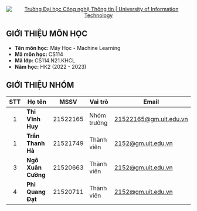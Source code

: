 <!-- Banner -->
<p align="center">
  <a href="https://www.uit.edu.vn/" title="Trường Đại học Công nghệ Thông tin" style="border: none;">
    <img src="https://i.imgur.com/WmMnSRt.png" alt="Trường Đại học Công nghệ Thông tin | University of Information Technology">
  </a>
</p>


## GIỚI THIỆU MÔN HỌC
* **Tên môn học:** Máy Học - Machine Learning
* **Mã môn học:** CS114
* **Mã lớp:** CS114.N21.KHCL
* **Năm học:** HK2 (2022 - 2023)

## GIỚI THIỆU NHÓM

| STT   | Họ tên                 | MSSV       | Vai trò     | Email                  | 
| :---: | ---                    | ---        | ---         | ---                    | 
| 1 | <strong> Thi Vĩnh Huy | 21522165   | Nhóm trưởng  | 21522165@gm.uit.edu.vn | 
| 1 | <strong> Trần Thanh Hà | 21521749 | Thành viên | 2152@gm.uit.edu.vn |            
| 3 | <strong> Ngô Xuân Cường | 21520663 | Thành viên | 2152@gm.uit.edu.vn| 
| 4 | <strong> Phi Quang Đạt | 21520711 | Thành viên | 2152@gm.uit.edu.vn| 
